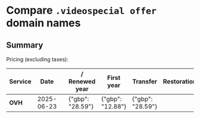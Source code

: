 # Compare `.videospecial offer` domain names

## Summary

Pricing (excluding taxes):

| Service | Date |  | / Renewed year | First year | Transfer | Restoration |
|--|--|--|--|--|--|--|
| **OVH** | 2025-06-23 |  | {"gbp": "28.59"} | {"gbp": "12.88"} | {"gbp": "28.59"} |  |
